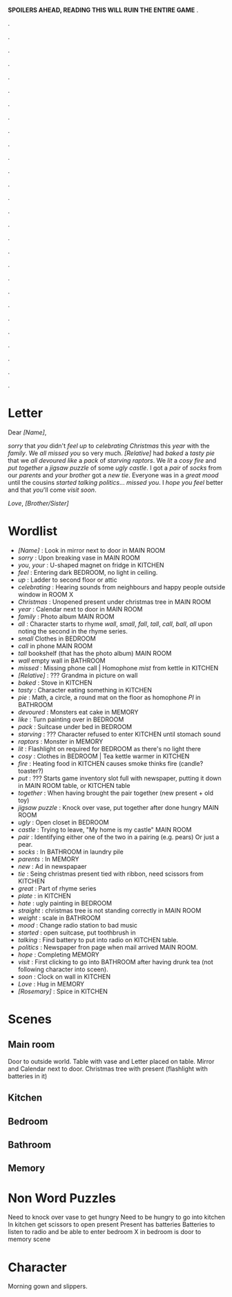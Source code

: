 **SPOILERS AHEAD, READING THIS WILL RUIN THE ENTIRE GAME**
.

.

.

.

.

.

.

.

.

.

.

.

.

.

.

.

.

.

.

.

.

.

.

.

.

.

.

.

.


Letter
======

Dear _[Name]_,

_sorry_ that _you_ didn't _feel_ _up_ to _celebrating_ _Christmas_ this _year_ with the _family_.
We _all_ _missed_ _you_ so very much.
_[Relative]_ had _baked_ a _tasty_ _pie_ that we _all_ _devoured_ _like_ a _pack_ of _starving_ _raptors_.
We _lit_ a _cosy_ _fire_
and _put_ _together_ a _jigsaw puzzle_ of some _ugly_ _castle_.
I got a _pair_ of _socks_ from our _parents_ and _your_ _brother_ got a _new_ _tie_.
Everyone was in a _great_ _mood_ until the cousins _started_ _talking_ _politics_... _missed_ _you_.
I _hope_ _you_ _feel_ better and that _you_'ll come _visit_ _soon_.

_Love_,
_[Brother/Sister]_

Wordlist
========

 * _[Name]_ : Look in mirror next to door in MAIN ROOM
 * _sorry_ : Upon breaking vase in MAIN ROOM
 * _you_, _your_ : U-shaped magnet on fridge in KITCHEN
 * _feel_ : Entering dark BEDROOM, no light in ceiling.
 * _up_ : Ladder to second floor or attic
 * _celebrating_ : Hearing sounds from neighbours and happy people outside window in ROOM X
 * _Christmas_ : Unopened present under christmas tree in MAIN ROOM
 * _year_ : Calendar next to door in MAIN ROOM
 * _family_ : Photo album MAIN ROOM
 * _all_ : Character starts to rhyme _wall_, _small_, _fall_, _tall_, _call_, _ball_, _all_ upon noting the second in the rhyme series.
  * _small_ Clothes in BEDROOM
  * _call_ in phone MAIN ROOM
  * _tall_ bookshelf (that has the photo album) MAIN ROOM
  * _wall_ empty wall in BATHROOM
 * _missed_ : Missing phone call | Homophone _mist_ from kettle in KITCHEN 
 * _[Relative]_ : ??? Grandma in picture on wall
 * _baked_ : Stove in KITCHEN
 * _tasty_ : Character eating something in KITCHEN
 * _pie_ : Math, a circle, a round mat on the floor as homophone _PI_ in BATHROOM
 * _devoured_ : Monsters eat cake in MEMORY
 * _like_ : Turn painting over in BEDROOM
 * _pack_ : Suitcase under bed in BEDROOM 
 * _starving_ : ??? Character refused to enter KITCHEN until stomach sound
 * _raptors_ : Monster in MEMORY
 * _lit_ : Flashlight on required for BEDROOM as there's no light there
 * _cosy_ : Clothes in BEDROOM | Tea kettle warmer in KITCHEN
 * _fire_ : Heating food in KITCHEN causes smoke thinks fire (candle? toaster?)
 * _put_ : ??? Starts game inventory slot full with newspaper, putting it down in MAIN ROOM table, or KITCHEN table
 * _together_ : When having brought the pair together (new present + old toy)
 * _jigsaw puzzle_ : Knock over vase, put together after done hungry MAIN ROOM
 * _ugly_ : Open closet in BEDROOM
 * _castle_ : Trying to leave, "My home is my castle" MAIN ROOM
 * _pair_ : Identifying either one of the two in a pairing (e.g. pears) Or just a pear.
 * _socks_ : In BATHROOM in laundry pile
 * _parents_ : In MEMORY
 * _new_ : Ad in newspapaer
 * _tie_ : Seing christmas present tied with ribbon, need scissors from KITCHEN
 * _great_ : Part of rhyme series
  * _plate_ : in KITCHEN
  * _hate_ : ugly painting in BEDROOM
  * _straight_ : christmas tree is not standing correctly in MAIN ROOM
  * _weight_ : scale in BATHROOM
 * _mood_ : Change radio station to bad music
 * _started_ : open suitcase, put toothbrush in
 * _talking_ : Find battery to put into radio on KITCHEN table.
 * _politics_ : Newspaper fron page when mail arrived MAIN ROOM.
 * _hope_ : Completing MEMORY
 * _visit_ : First clicking to go into BATHROOM after having drunk tea (not following character into sceen).
 * _soon_ : Clock on wall in KITCHEN
 * _Love_ : Hug in MEMORY
 * _[Rosemary]_ : Spice in KITCHEN
 
Scenes
======

Main room
---------

Door to outside world.
Table with vase and Letter placed on table.
Mirror and Calendar next to door.
Christmas tree with present (flashlight with batteries in it)

Kitchen
-------

Bedroom
-------

Bathroom
--------

Memory
------

Non Word Puzzles
================

Need to knock over vase to get hungry
Need to be hungry to go into kitchen
In kitchen get scissors to open present
Present has batteries
Batteries to listen to radio and be able to enter bedroom
X in bedroom is door to memory scene

Character
=========

Morning gown and slippers.
